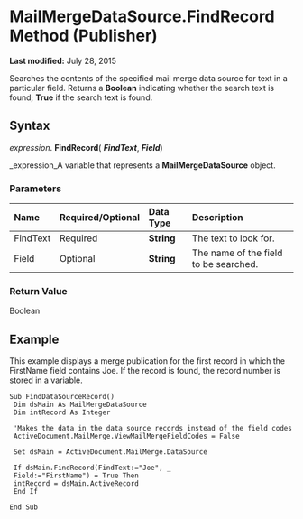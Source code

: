 
# MailMergeDataSource.FindRecord Method (Publisher)

 **Last modified:** July 28, 2015

Searches the contents of the specified mail merge data source for text in a particular field. Returns a  **Boolean** indicating whether the search text is found; **True** if the search text is found.

## Syntax

 _expression_. **FindRecord**( **_FindText_**,  **_Field_**)

 _expression_A variable that represents a  **MailMergeDataSource** object.


### Parameters



|**Name**|**Required/Optional**|**Data Type**|**Description**|
|:-----|:-----|:-----|:-----|
|FindText|Required| **String**|The text to look for.|
|Field|Optional| **String**|The name of the field to be searched.|

### Return Value

Boolean


## Example

This example displays a merge publication for the first record in which the FirstName field contains Joe. If the record is found, the record number is stored in a variable.


```
Sub FindDataSourceRecord() 
 Dim dsMain As MailMergeDataSource 
 Dim intRecord As Integer 
 
 'Makes the data in the data source records instead of the field codes 
 ActiveDocument.MailMerge.ViewMailMergeFieldCodes = False 
 
 Set dsMain = ActiveDocument.MailMerge.DataSource 
 
 If dsMain.FindRecord(FindText:="Joe", _ 
 Field:="FirstName") = True Then 
 intRecord = dsMain.ActiveRecord 
 End If 
 
End Sub
```

